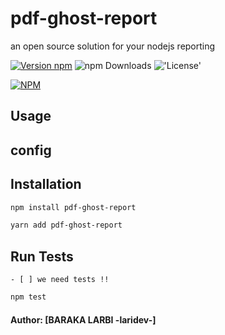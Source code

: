 # pdf-ghost-report

an open source solution for your nodejs reporting

[![Version npm](https://img.shields.io/npm/v/pdf-ghost-report)](https://www.npmjs.com/package/pdf-ghost-report) ![npm Downloads](https://img.shields.io/npm/dm/pdf-ghost-report) !['License'](https://img.shields.io/github/license/ElitDevs/pdf-ghost-report)

[![NPM](https://nodei.co/npm/pdf-ghost-report.png?downloads=true&downloadRank=true&stars=true)](https://nodei.co/npm/pdf-ghost-report/)

## Usage

## config

## Installation

```bash
npm install pdf-ghost-report
```

```bash
yarn add pdf-ghost-report
```

## Run Tests

    - [ ] we need tests !!

```bash
npm test
```

#### Author: [BARAKA LARBI -laridev-]
